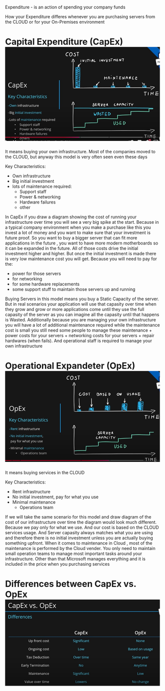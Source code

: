 Expenditure - is an action of spending your company funds

How your Expenditure differes whenever you are purchasing servers from the CLOUD or for your On-Premises environment

# Capital Expenditure (CapEx) ![pic08](https://github.com/Julian22222/Clouds/blob/main/Azure/IMG/pic08.jpg)

It means buying your own infrastructure.
Most of the companies moved to the CLOUD, but anyway this model is very often seen even these days

Key Characteristics:

- Own infrastructure
- Big initial investment
- lots of maintenance required:
  - Support staff
  - Power & networking
  - Hardware failures
  - other

In CapEx if you draw a diagram showing the cost of running your infrastructure over time you will see a very big spike at the start. Because in a typical company environment when you make a purchase like this you invest a lot of money and you want to make sure that your investment is future proof. So you want to buy a bigger server that can fit more applications in the future , you want to have more modern motherboards so it can be expanded in the future.
All of those costs drive the initial investment higher and higher. But once the initial investment is made there is very low maintenance cost you will get. Because you will need to pay for the:

- power for those servers
- for networking
- for some hardware replacements
- some support stuff to maintain those servers up and running

Buying Servers in this model means you buy a Static Capacity of the server. But in real scenarios your application will use that capasity over time when they grow and grow or more applications come until they use the full capasity of the server as you can imagine all the capasity until that happens is Wasted. Additionally because you are managing your own infrastructure you will have a lot of additional maintenance required while the maintenance cost is small you still need some people to manage these maintenance + power costs for your servers + networking costs for your servers + repair hardwares (when fails). And operational staff is required to manage your own infrastructure

# Operational Expandeter (OpEx) ![pic09](https://github.com/Julian22222/Clouds/blob/main/Azure/IMG/pic09.jpg)

It means buying services in the CLOUD

Key Characteristics:

- Rent infrastructure
- No initial investment, pay for what you use
- Minimal maintenance
  - Operations team

If we will take the same scenario for this model and draw diagram of the cost of our infrastructure over time the diagram would look much different. Because we pay only for what we use. And our cost is based on the CLOUD services usage. And Server capasity always matches what you are using and therefore there is no initial investment unless you are actually buying something upfront. When it comes to maintenance in Cloud , most of the maintenance is performed by the Cloud vender. You only need to maintain small operation teams to manage most important tasks around your infrastructure. Other than that Microsoft manages everything and it is included in the price when you purchasing services

# Differences between CapEx vs. OpEx ![pic10](https://github.com/Julian22222/Clouds/blob/main/Azure/IMG/pic10.jpg)
